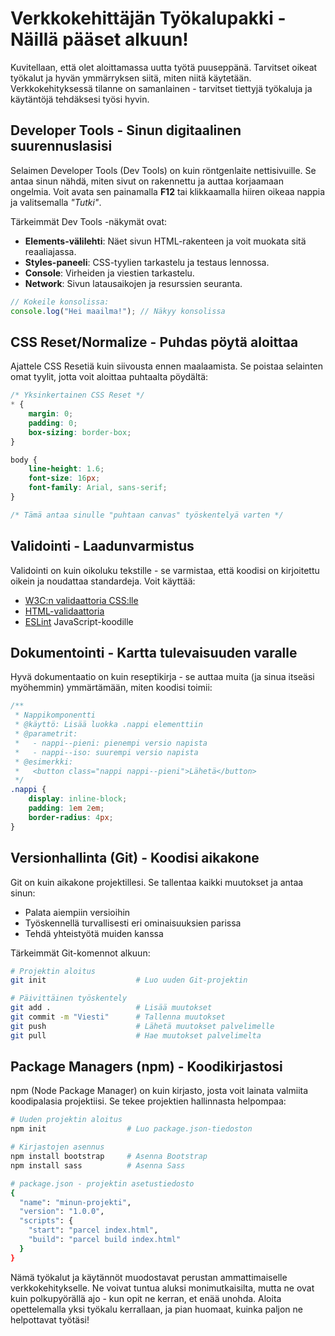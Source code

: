 # Verkkokehittäjän Työkalupakki - Näillä pääset alkuun!

Kuvitellaan, että olet aloittamassa uutta työtä puuseppänä. Tarvitset oikeat työkalut ja hyvän ymmärryksen siitä, miten niitä käytetään. Verkkokehityksessä tilanne on samanlainen - tarvitset tiettyjä työkaluja ja käytäntöjä tehdäksesi työsi hyvin.

## Developer Tools - Sinun digitaalinen suurennuslasisi

Selaimen Developer Tools (Dev Tools) on kuin röntgenlaite nettisivuille. Se antaa sinun nähdä, miten sivut on rakennettu ja auttaa korjaamaan ongelmia. Voit avata sen painamalla **F12** tai klikkaamalla hiiren oikeaa nappia ja valitsemalla *"Tutki"*.

Tärkeimmät Dev Tools -näkymät ovat:

- **Elements-välilehti**: Näet sivun HTML-rakenteen ja voit muokata sitä reaaliajassa.
- **Styles-paneeli**: CSS-tyylien tarkastelu ja testaus lennossa.
- **Console**: Virheiden ja viestien tarkastelu.
- **Network**: Sivun latausaikojen ja resurssien seuranta.

```javascript
// Kokeile konsolissa:
console.log("Hei maailma!"); // Näkyy konsolissa
```

## CSS Reset/Normalize - Puhdas pöytä aloittaa

Ajattele CSS Resetiä kuin siivousta ennen maalaamista. Se poistaa selainten omat tyylit, jotta voit aloittaa puhtaalta pöydältä:

```css
/* Yksinkertainen CSS Reset */
* {
    margin: 0;
    padding: 0;
    box-sizing: border-box;
}

body {
    line-height: 1.6;
    font-size: 16px;
    font-family: Arial, sans-serif;
}

/* Tämä antaa sinulle "puhtaan canvas" työskentelyä varten */
```

## Validointi - Laadunvarmistus

Validointi on kuin oikoluku tekstille - se varmistaa, että koodisi on kirjoitettu oikein ja noudattaa standardeja. Voit käyttää:

- [W3C:n validaattoria CSS:lle](https://jigsaw.w3.org/css-validator/)
- [HTML-validaattoria](https://validator.w3.org/)
- [ESLint](https://eslint.org/) JavaScript-koodille

## Dokumentointi - Kartta tulevaisuuden varalle

Hyvä dokumentaatio on kuin reseptikirja - se auttaa muita (ja sinua itseäsi myöhemmin) ymmärtämään, miten koodisi toimii:

```css
/**
 * Nappikomponentti
 * @käyttö: Lisää luokka .nappi elementtiin
 * @parametrit:
 *   - nappi--pieni: pienempi versio napista
 *   - nappi--iso: suurempi versio napista
 * @esimerkki:
 *   <button class="nappi nappi--pieni">Lähetä</button>
 */
.nappi {
    display: inline-block;
    padding: 1em 2em;
    border-radius: 4px;
}
```

## Versionhallinta (Git) - Koodisi aikakone

Git on kuin aikakone projektillesi. Se tallentaa kaikki muutokset ja antaa sinun:

- Palata aiempiin versioihin
- Työskennellä turvallisesti eri ominaisuuksien parissa
- Tehdä yhteistyötä muiden kanssa

Tärkeimmät Git-komennot alkuun:

```bash
# Projektin aloitus
git init                    # Luo uuden Git-projektin

# Päivittäinen työskentely
git add .                   # Lisää muutokset
git commit -m "Viesti"      # Tallenna muutokset
git push                    # Lähetä muutokset palvelimelle
git pull                    # Hae muutokset palvelimelta
```

## Package Managers (npm) - Koodikirjastosi

npm (Node Package Manager) on kuin kirjasto, josta voit lainata valmiita koodipalasia projektiisi. Se tekee projektien hallinnasta helpompaa:

```bash
# Uuden projektin aloitus
npm init                  # Luo package.json-tiedoston

# Kirjastojen asennus
npm install bootstrap     # Asenna Bootstrap
npm install sass          # Asenna Sass

# package.json - projektin asetustiedosto
{
  "name": "minun-projekti",
  "version": "1.0.0",
  "scripts": {
    "start": "parcel index.html",
    "build": "parcel build index.html"
  }
}
```

Nämä työkalut ja käytännöt muodostavat perustan ammattimaiselle verkkokehitykselle. Ne voivat tuntua aluksi monimutkaisilta, mutta ne ovat kuin polkupyörällä ajo - kun opit ne kerran, et enää unohda. Aloita opettelemalla yksi työkalu kerrallaan, ja pian huomaat, kuinka paljon ne helpottavat työtäsi!
